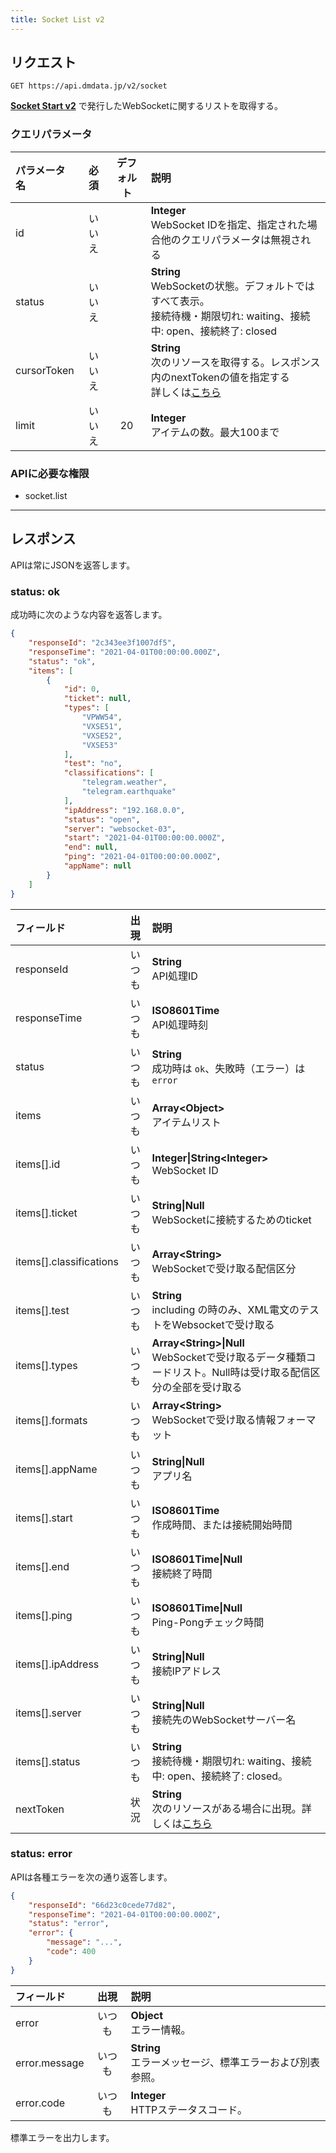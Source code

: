 ```yaml
---
title: Socket List v2
---
```


## リクエスト

`GET https://api.dmdata.jp/v2/socket`

[**Socket Start v2**](/docs/reference/api/v2/socket.start.md) で発行したWebSocketに関するリストを取得する。

### クエリパラメータ
| パラメータ名      | 必須  | デフォルト | 説明                                                                                                           |
|:------------|:---:|:-----:|:-------------------------------------------------------------------------------------------------------------|
| id          | いいえ |       | **Integer** <br/> WebSocket IDを指定、指定された場合他のクエリパラメータは無視される                                                    |
| status      | いいえ |       | **String** <br/> WebSocketの状態。デフォルトではすべて表示。<br/>接続待機・期限切れ: waiting、接続中: open、接続終了: closed                    |
| cursorToken | いいえ |       | **String** <br/> 次のリソースを取得する。レスポンス内のnextTokenの値を指定する<br/>詳しくは[こちら](/docs/reference/api/v2/index.md#カーソルトークン) |
| limit       | いいえ |  20   | **Integer** <br/> アイテムの数。最大100まで                                                                             |

### APIに必要な権限
* socket.list

---

## レスポンス
APIは常にJSONを返答します。

### status: ok
成功時に次のような内容を返答します。

```json
{
    "responseId": "2c343ee3f1007df5",
    "responseTime": "2021-04-01T00:00:00.000Z",
    "status": "ok",
    "items": [
        {
            "id": 0,
            "ticket": null,
            "types": [
                "VPWW54",
                "VXSE51",
                "VXSE52",
                "VXSE53"
            ],
            "test": "no",
            "classifications": [
                "telegram.weather",
                "telegram.earthquake"
            ],
            "ipAddress": "192.168.0.0",
            "status": "open",
            "server": "websocket-03",
            "start": "2021-04-01T00:00:00.000Z",
            "end": null,
            "ping": "2021-04-01T00:00:00.000Z",
            "appName": null
        }
    ]
}
```

| フィールド                    | 出現  | 説明                                                                                   |
|:-------------------------|:---:|:-------------------------------------------------------------------------------------|
| responseId               | いつも | **String** <br/> API処理ID                                                             |
| responseTime             | いつも | **ISO8601Time** <br/> API処理時刻                                                        |
| status                   | いつも | **String** <br/> 成功時は `ok`、失敗時（エラー）は `error`                                         |
| items                    | いつも | **Array&lt;Object&gt;** <br/> アイテムリスト                                                |
| items[\].id              | いつも | **Integer\|String&lt;Integer&gt;** <br/> WebSocket ID                                |
| items[\].ticket          | いつも | **String\|Null** <br/> WebSocketに接続するためのticket                                       |
| items[\].classifications | いつも | **Array&lt;String&gt;** <br/> WebSocketで受け取る配信区分                                     |
| items[\].test            | いつも | **String** <br/> including の時のみ、XML電文のテストをWebsocketで受け取る                             |
| items[\].types           | いつも | **Array&lt;String&gt;\|Null** <br/> WebSocketで受け取るデータ種類コードリスト。Null時は受け取る配信区分の全部を受け取る |
| items[\].formats         | いつも | **Array&lt;String&gt;** <br/> WebSocketで受け取る情報フォーマット                                 |
| items[\].appName         | いつも | **String\|Null** <br/> アプリ名                                                          |
| items[\].start           | いつも | **ISO8601Time** <br/> 作成時間、または接続開始時間                                                 |
| items[\].end             | いつも | **ISO8601Time\|Null** <br/> 接続終了時間                                                   |
| items[\].ping            | いつも | **ISO8601Time\|Null** <br/> Ping-Pongチェック時間                                          |
| items[\].ipAddress       | いつも | **String\|Null** <br/> 接続IPアドレス                                                      |
| items[\].server          | いつも | **String\|Null** <br/> 接続先のWebSocketサーバー名                                            |
| items[\].status          | いつも | **String** <br/> 接続待機・期限切れ: waiting、接続中: open、接続終了: closed。                          |
| nextToken                | 状況  | **String** <br/> 次のリソースがある場合に出現。詳しくは[こちら](/docs/reference/api/v2/index.md#カーソルトークン)  |

### status: error
APIは各種エラーを次の通り返答します。

```json
{
    "responseId": "66d23c0cede77d82",
    "responseTime": "2021-04-01T00:00:00.000Z",
    "status": "error",
    "error": {
        "message": "...",
        "code": 400
    }
}
```

| フィールド         | 出現  | 説明                                      |
|:--------------|:---:|:----------------------------------------|
| error         | いつも | **Object** <br/> エラー情報。                 |
| error.message | いつも | **String** <br/> エラーメッセージ、標準エラーおよび別表参照。 |
| error.code    | いつも | **Integer** <br/> HTTPステータスコード。         |

標準エラーを出力します。
